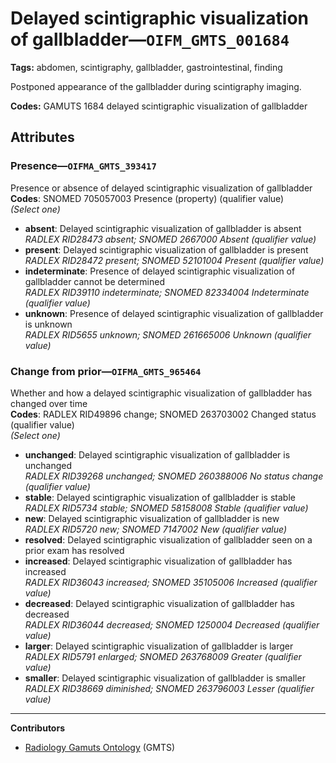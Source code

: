 # Delayed scintigraphic visualization of gallbladder—`OIFM_GMTS_001684`

**Tags:** abdomen, scintigraphy, gallbladder, gastrointestinal, finding

Postponed appearance of the gallbladder during scintigraphy imaging.

**Codes:** GAMUTS 1684 delayed scintigraphic visualization of gallbladder

## Attributes

### Presence—`OIFMA_GMTS_393417`

Presence or absence of delayed scintigraphic visualization of gallbladder  
**Codes**: SNOMED 705057003 Presence (property) (qualifier value)  
*(Select one)*

- **absent**: Delayed scintigraphic visualization of gallbladder is absent  
_RADLEX RID28473 absent; SNOMED 2667000 Absent (qualifier value)_
- **present**: Delayed scintigraphic visualization of gallbladder is present  
_RADLEX RID28472 present; SNOMED 52101004 Present (qualifier value)_
- **indeterminate**: Presence of delayed scintigraphic visualization of gallbladder cannot be determined  
_RADLEX RID39110 indeterminate; SNOMED 82334004 Indeterminate (qualifier value)_
- **unknown**: Presence of delayed scintigraphic visualization of gallbladder is unknown  
_RADLEX RID5655 unknown; SNOMED 261665006 Unknown (qualifier value)_

### Change from prior—`OIFMA_GMTS_965464`

Whether and how a delayed scintigraphic visualization of gallbladder has changed over time  
**Codes**: RADLEX RID49896 change; SNOMED 263703002 Changed status (qualifier value)  
*(Select one)*

- **unchanged**: Delayed scintigraphic visualization of gallbladder is unchanged  
_RADLEX RID39268 unchanged; SNOMED 260388006 No status change (qualifier value)_
- **stable**: Delayed scintigraphic visualization of gallbladder is stable  
_RADLEX RID5734 stable; SNOMED 58158008 Stable (qualifier value)_
- **new**: Delayed scintigraphic visualization of gallbladder is new  
_RADLEX RID5720 new; SNOMED 7147002 New (qualifier value)_
- **resolved**: Delayed scintigraphic visualization of gallbladder seen on a prior exam has resolved  
- **increased**: Delayed scintigraphic visualization of gallbladder has increased  
_RADLEX RID36043 increased; SNOMED 35105006 Increased (qualifier value)_
- **decreased**: Delayed scintigraphic visualization of gallbladder has decreased  
_RADLEX RID36044 decreased; SNOMED 1250004 Decreased (qualifier value)_
- **larger**: Delayed scintigraphic visualization of gallbladder is larger  
_RADLEX RID5791 enlarged; SNOMED 263768009 Greater (qualifier value)_
- **smaller**: Delayed scintigraphic visualization of gallbladder is smaller  
_RADLEX RID38669 diminished; SNOMED 263796003 Lesser (qualifier value)_

---

**Contributors**

- [Radiology Gamuts Ontology](https://gamuts.net/) (GMTS)